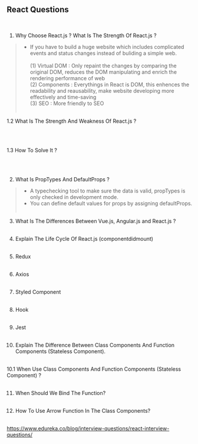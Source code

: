 ## React Questions
<br/>

1. Why Choose React.js ? What Is The Strength Of React.js ?

> - If you have to build a huge website which includes complicated events and status changes instead of buliding a simple web.<br /><br/>
(1) Virtual DOM : Only repaint the changes by comparing the original DOM, reduces the DOM manipulating and enrich the rendering performance of web</br>
(2) Components : Everythings in React is DOM, this enhences the readability and reausability, make website developing more effectively and time-saving</br>
(3) SEO : More friendly to SEO
<br/><br/>

1.2 What Is The Strength And Weakness Of React.js ?

<br/><br/>

1.3 How To Solve It ?

<br/><br/>

2. What Is PropTypes And DefaultProps ?
> - A typechecking tool to make sure the data is valid, propTypes is only checked in development mode.
> - You can define default values for props by assigning defaultProps.
<br/><br/>

3. What Is The Differences Between Vue.js, Angular.js and React.js ?
<br/><br/>

4. Explain The Life Cycle Of React.js (componentdidmount)
<br/><br/>

5. Redux
<br/><br/>

6. Axios
<br/><br/>

7. Styled Component
<br/><br/>

8. Hook
<br/><br/>

9. Jest
<br/><br/>

10. Explain The Difference Between Class Components And Function Components (Stateless Component).
<br/><br/>

10.1 When Use Class Components And Function Components (Stateless Component) ?
<br/><br/>

11. When Should We Bind The Function?
<br/><br/>

12. How To Use Arrow Function In The Class Components?
<br/><br/>

https://www.edureka.co/blog/interview-questions/react-interview-questions/
